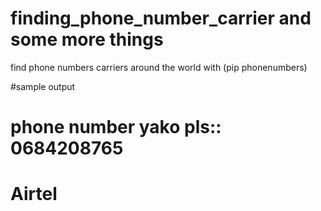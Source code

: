 # finding_phone_number_carrier and some more things 
find phone numbers carriers around the world with (pip phonenumbers)


#sample output
#   phone number yako pls:: 0684208765
 #   Airtel

